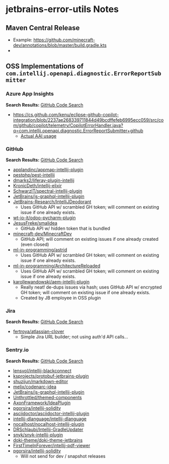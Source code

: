 # jetbrains-error-utils Notes

## Maven Central Release

- Example: https://github.com/minecraft-dev/annotations/blob/master/build.gradle.kts
-

## OSS Implementations of `com.intellij.openapi.diagnostic.ErrorReportSubmitter`

### Azure App Insights

**Search Results:** [GitHub Code Search]()

- https://cs.github.com/kenu/eclipse-github-copilot-integration/blob/2237ae268339711844d49bcdffefeb6995ecc059/src/com/github/copilot/telemetry/CopilotErrorHandler.java?q=com.intellij.openapi.diagnostic.ErrorReportSubmitter+github
    - [Actual AAI usage](https://cs.github.com/kenu/eclipse-github-copilot-integration/blob/2237ae268339711844d49bcdffefeb6995ecc059/src/com/github/copilot/telemetry/AzureInsightsTelemetryService.java)

### GitHub

**Search Results:** [GitHub Code Search](https://cs.github.com/?scopeName=All+repos&scope=&q=com.intellij.openapi.diagnostic.ErrorReportSubmitter+github)

- [applandinc/appmap-intellij-plugin](https://cs.github.com/applandinc/appmap-intellij-plugin/blob/07e3abf8bb5820a80f67441aa5ddd941b12ba483/src/main/java/appland/GitHubErrorHandler.java?q=com.intellij.openapi.diagnostic.ErrorReportSubmitter+github)
- [pestphp/pest-intellij](https://cs.github.com/pestphp/pest-intellij/blob/283af3e53f58619d85f71d07463ae81b615bb6a1/src/main/kotlin/com/pestphp/pest/GithubErrorReporter.kt?q=com.intellij.openapi.diagnostic.ErrorReportSubmitter+github)
- [dmarks2/liferay-plugin-intellij](https://cs.github.com/dmarks2/liferay-plugin-intellij/blob/89ca85d24bf5de9bca96d14e3e22b9e7201dbe82/src/main/java/de/dm/intellij/liferay/util/PluginErrorReporter.java?q=com.intellij.openapi.diagnostic.ErrorReportSubmitter+github)
- [KronicDeth/intellij-elixir](https://cs.github.com/KronicDeth/intellij-elixir/blob/23d0e06ded26aec26f2469da2de8b82ed51b9662/src/org/elixir_lang/errorreport/Submitter.kt?q=com.intellij.openapi.diagnostic.ErrorReportSubmitter+github)
- [SchwarzIT/spectral-intellij-plugin](https://cs.github.com/SchwarzIT/spectral-intellij-plugin/blob/baf11367127c914c85d2e28482bd9b2c575a98de/src/main/java/com/schwarzit/spectralIntellijPlugin/util/ErrorReportSubmitter.java?q=com.intellij.openapi.diagnostic.ErrorReportSubmitter+github)
- [JetBrains/js-graphql-intellij-plugin](https://cs.github.com/JetBrains/js-graphql-intellij-plugin/blob/55ab62f4eef8c65f2fdb71e0fe031ec240d34d4c/src/main/com/intellij/lang/jsgraphql/ide/diagnostic/GraphQLGithubErrorReporter.java?q=com.intellij.openapi.diagnostic.ErrorReportSubmitter+github)
- [JetBrains-Research/IntelliJDeodorant](https://cs.github.com/JetBrains-Research/IntelliJDeodorant/blob/df2196041d5e110fa712984a7ecb70936a3c29cf/src/main/java/org/jetbrains/research/intellijdeodorant/reporting/GitHubErrorReporter.java?q=com.intellij.openapi.diagnostic.ErrorReportSubmitter+github)
    - Uses GitHub API w/ scrambled GH token; will comment on existing issue if one already exists.
- [wt-io-it/odoo-pycharm-plugin](https://cs.github.com/wt-io-it/odoo-pycharm-plugin/blob/c6ccfb0e946c384d4c693d483a1a67efd83f46eb/src/main/java/at/wtioit/intellij/plugins/odoo/errorHandling/PluginErrorHandler.java?q=com.intellij.openapi.diagnostic.ErrorReportSubmitter+github)
- [JesusFreke/smalidea](https://cs.github.com/JesusFreke/smalidea/blob/23475c7f459ed3548d161701674600b7fdc20526/src/main/java/org/jf/smalidea/errorReporting/ErrorReporter.java?q=com.intellij.openapi.diagnostic.ErrorReportSubmitter+github)
    - GitHub API w/ hidden token that is bundled
- [minecraft-dev/MinecraftDev](https://cs.github.com/minecraft-dev/MinecraftDev/blob/62e1c65ef2c5bc4cf78f73522a715abcf26c1ff2/src/main/kotlin/errorreporter/ErrorReporter.kt?q=com.intellij.openapi.diagnostic.ErrorReportSubmitter+github)
    - GitHub API; will comment on existing issues if one already created (even closed)
- [ml-in-programming/astrid](https://cs.github.com/ml-in-programming/astrid/blob/ac6b75716488eb0c3f7c5897f3f6a3f61dc83591/src/main/kotlin/reporting/GithubErrorReporter.kt?q=com.intellij.openapi.diagnostic.ErrorReportSubmitter+github)
    - Uses GitHub API w/ scrambled GH token; will comment on existing issue if one already exists.
- [ml-in-programming/ArchitectureReloaded](https://cs.github.com/ml-in-programming/ArchitectureReloaded/blob/287cee7752a1718ba6164c3cfb1ebf60d97c405f/src/main/java/org/jetbrains/research/groups/ml_methods/error_reporting/AnonymousFeedback.java)
    - Uses GitHub API w/ scrambled GH token; will comment on existing issue if one already exists.
- [karollewandowski/aem-intellij-plugin](https://github.com/karollewandowski/aem-intellij-plugin/blob/master/src/main/kotlin/co/nums/intellij/aem/errorreports/GitHubErrorReportSubmitter.kt)
    - Really neat! de-dups issues via hash; uses GitHub API w/ encrypted GH token; will comment on existing issue if one already exists.
    - Created by JB employee in OSS plugin

### Jira

**Search Results:** [GitHub Code Search](https://cs.github.com/?scopeName=All+repos&scope=&q=com.intellij.openapi.diagnostic.ErrorReportSubmitter+jira)

- [fertroya/atlassian-clover](https://cs.github.com/fertroya/atlassian-clover/blob/5a2c8328fd9931f193d2f27199d1ce99cd7bdee4/clover-idea/src/com/atlassian/clover/idea/util/BlameClover.java?q=com.intellij.openapi.diagnostic.ErrorReportSubmitter+jira)
    - Simple Jira URL builder; not using auth'd API calls...

### Sentry.io

**Search Results:** [GitHub Code Search](https://cs.github.com/?scopeName=All+repos&scope=&q=com.intellij.openapi.diagnostic.ErrorReportSubmitter+sentry)

- [lensvol/intellij-blackconnect](https://cs.github.com/lensvol/intellij-blackconnect/blob/1b44051f51233ea7988f1230e6e035d8e2681ed7/src/main/kotlin/me/lensvol/blackconnect/sentry/SentryErrorReporter.kt?q=com.intellij.openapi.diagnostic.ErrorReportSubmitter+sentry)
- [ksprojects/protobuf-jetbrains-plugin](https://cs.github.com/ksprojects/protobuf-jetbrains-plugin/blob/cd86013f9121274fc5b73136f8fb440813ed51e3/src/main/java/io/protostuff/jetbrains/plugin/errorreporting/SentryBugReporter.java?q=com.intellij.openapi.diagnostic.ErrorReportSubmitter+sentry)
- [shuzijun/markdown-editor](https://cs.github.com/shuzijun/markdown-editor/blob/9a33ccb7707ab11fadb46401bab47c8e37ceed8a/src/main/java/com/shuzijun/markdown/listener/ErrorReportHandler.java?q=com.intellij.openapi.diagnostic.ErrorReportSubmitter+sentry)
- [melix/codenarc-idea](https://cs.github.com/melix/codenarc-idea/blob/fee81399acc71b618ddfa1c568604a3bceb80135/src/main/java/org/codenarc/idea/error/SentryErrorSubmitter.java?q=com.intellij.openapi.diagnostic.ErrorReportSubmitter+sentry)
- [JetBrains/js-graphql-intellij-plugin](https://cs.github.com/JetBrains/js-graphql-intellij-plugin/blob/55ab62f4eef8c65f2fdb71e0fe031ec240d34d4c/src/main/com/intellij/lang/jsgraphql/ide/diagnostic/GraphQLSentryErrorReporter.java?q=com.intellij.openapi.diagnostic.ErrorReportSubmitter+sentry)
- [Unthrottled/themed-components](https://cs.github.com/Unthrottled/themed-components/blob/be1c72fe76f4f00740319114bdf2772b20b1c7b5/src/main/kotlin/io/unthrottled/themed/components/integrations/ErrorReporter.kt?q=com.intellij.openapi.diagnostic.ErrorReportSubmitter+sentry)
- [AxonFramework/IdeaPlugin](https://cs.github.com/AxonFramework/IdeaPlugin/blob/1b5c5d977d45761ef1905409bd877a229bbcb8a8/src/main/kotlin/org/axonframework/intellij/ide/plugin/support/AxonErrorReportSubmitter.kt?q=com.intellij.openapi.diagnostic.ErrorReportSubmitter+sentry)
- [pgorsira/intellij-solidity](https://cs.github.com/pgorsira/intellij-solidity/blob/ff6c247b512493a4addcd5c52bdad98745eac626/src/main/kotlin/me/serce/solidity/ide/errors.kt?q=com.intellij.openapi.diagnostic.ErrorReportSubmitter+sentry)
- [asciidoctor/asciidoctor-intellij-plugin](https://cs.github.com/asciidoctor/asciidoctor-intellij-plugin/blob/791fc667d5bd917dda64ae720b8b0c7bf6c458f2/src/main/java/org/asciidoc/intellij/errorHandler/AsciiDocErrorHandler.java?q=com.intellij.openapi.diagnostic.ErrorReportSubmitter+sentry)
- [intellij-dlanguage/intellij-dlanguage](https://cs.github.com/intellij-dlanguage/intellij-dlanguage/blob/bb757f273362c1683d0a811a20f860f234077228/errorreporting/src/main/java/io/github/intellij/dlanguage/errorreporting/DErrorReporter.java?q=com.intellij.openapi.diagnostic.ErrorReportSubmitter+sentry)
- [nocalhost/nocalhost-intellij-plugin](https://cs.github.com/nocalhost/nocalhost-intellij-plugin/blob/06770c23d867cdab37901e4f860e8342c5b398c2/src/main/java/dev/nocalhost/plugin/intellij/exception/report/NocalhostErrorReportSubmitter.java?q=com.intellij.openapi.diagnostic.ErrorReportSubmitter+sentry)
- [DRSchlaubi/Intellij-GradleUpdater](https://cs.github.com/DRSchlaubi/Intellij-GradleUpdater/blob/5c19f10893bdb6c5116d51804a6d44a17e40f38a/src/main/kotlin/me/schlaubi/intellij_gradle_version_checker/error_handling/SentryErrorHandler.kt?q=com.intellij.openapi.diagnostic.ErrorReportSubmitter+sentry)
- [snyk/snyk-intellij-plugin](https://cs.github.com/snyk/snyk-intellij-plugin/blob/a9d48be85c4b08c3323f266f59c3155f64114c24/src/main/kotlin/snyk/errorHandler/SnykErrorReportSubmitter.kt?q=com.intellij.openapi.diagnostic.ErrorReportSubmitter+sentry)
- [doki-theme/doki-theme-jetbrains](https://cs.github.com/doki-theme/doki-theme-jetbrains/blob/efac181edefe2c2ec83202987e68b755131c9196/src/main/kotlin/io/unthrottled/doki/integrations/ErrorReporter.kt?q=com.intellij.openapi.diagnostic.ErrorReportSubmitter+sentry)
- [FirstTimeInForever/intellij-pdf-viewer](https://cs.github.com/FirstTimeInForever/intellij-pdf-viewer/blob/350b5676966732fac0a416fd8e4f8d8195a3474b/plugin/src/main/kotlin/com/firsttimeinforever/intellij/pdf/viewer/report/PdfErrorReportSubmitter.kt?q=com.intellij.openapi.diagnostic.ErrorReportSubmitter+sentry)
- [pgorsira/intellij-solidity](https://cs.github.com/pgorsira/intellij-solidity/blob/ff6c247b512493a4addcd5c52bdad98745eac626/src/main/kotlin/me/serce/solidity/ide/errors.kt?q=com.intellij.openapi.diagnostic.ErrorReportSubmitter+github)
    - Will not send for dev / snapshot releases
